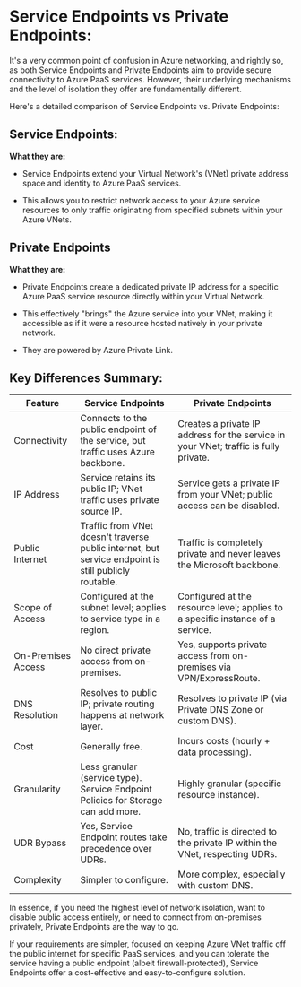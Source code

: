 # Service Endpoints vs Private Endpoints:

It's a very common point of confusion in Azure networking, and rightly so, as both Service Endpoints and Private Endpoints aim to provide secure connectivity to Azure PaaS services. However, their underlying mechanisms and the level of isolation they offer are fundamentally different.

Here's a detailed comparison of Service Endpoints vs. Private Endpoints:

## Service Endpoints:

**What they are:**

* Service Endpoints extend your Virtual Network's (VNet) private address space and identity to Azure PaaS services. 

* This allows you to restrict network access to your Azure service resources to only traffic originating from specified subnets within your Azure VNets.

## Private Endpoints

**What they are:**

* Private Endpoints create a dedicated private IP address for a specific Azure PaaS service resource directly within your Virtual Network. 

* This effectively "brings" the Azure service into your VNet, making it accessible as if it were a resource hosted natively in your private network.

* They are powered by Azure Private Link.

## Key Differences Summary:

| Feature |	Service Endpoints |	Private Endpoints |
|---------| ------------------| ------------------|
|Connectivity| Connects to the public endpoint of the service, but traffic uses Azure backbone. | Creates a private IP address for the service in your VNet; traffic is fully private.|
| IP Address | Service retains its public IP; VNet traffic uses private source IP. | Service gets a private IP from your VNet; public access can be disabled.|
| Public Internet| Traffic from VNet doesn't traverse public internet, but service endpoint is still publicly routable.| Traffic is completely private and never leaves the Microsoft backbone.|
| Scope of Access|Configured at the subnet level; applies to service type in a region. | Configured at the resource level; applies to a specific instance of a service.|
|On-Premises Access| No direct private access from on-premises.	| Yes, supports private access from on-premises via VPN/ExpressRoute.|
|DNS Resolution| Resolves to public IP; private routing happens at network layer.| Resolves to private IP (via Private DNS Zone or custom DNS).|
|Cost| Generally free.| Incurs costs (hourly + data processing).|
|Granularity| Less granular (service type). Service Endpoint Policies for Storage can add more.| Highly granular (specific resource instance).| 
|UDR Bypass| Yes, Service Endpoint routes take precedence over UDRs.| No, traffic is directed to the private IP within the VNet, respecting UDRs.|
|Complexity| Simpler to configure.| More complex, especially with custom DNS.|

In essence, if you need the highest level of network isolation, want to disable public access entirely, or need to connect from on-premises privately, Private Endpoints are the way to go. 

If your requirements are simpler, focused on keeping Azure VNet traffic off the public internet for specific PaaS services, and you can tolerate the service having a public endpoint (albeit firewall-protected), Service Endpoints offer a cost-effective and easy-to-configure solution.